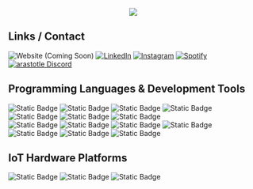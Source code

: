 <p align="center">
  <a href="https://git.io/typing-svg">
    <img src="https://readme-typing-svg.demolab.com?font=Chakra+Petch&size=35&duration=1300&pause=500&color=9575cd&center=true&vCenter=true&width=630&lines=Welcome+to+my+GitHub+profile.;GitHub+profilime+ho%C5%9F+geldiniz.;Willkommen+auf+meinem+GitHub-Profil.;Bienvenue+sur+mon+profil+GitHub." />
  </a>
</p>

## Links / Contact
![Website (Coming Soon)](https://img.shields.io/badge/Website%20(Coming%20Soon)-777777?style=for-the-badge&logoColor=white)
[![LinkedIn](https://img.shields.io/badge/LinkedIn-0A66C2?style=for-the-badge&logo=LinkedIn&logoColor=white)](https://www.linkedin.com/in/arastotle/)
[![Instagram](https://img.shields.io/badge/Instagram-E4405F?style=for-the-badge&logo=instagram&logoColor=ffffff)](https://www.instagram.com/arastotl/)
[![Spotify](https://img.shields.io/badge/Spotify-1DB954?style=for-the-badge&logo=Spotify&logoColor=white)](https://open.spotify.com/user/lv5hvvnco2ks5slsk5h3i0hu2?si=194e4c30f2ef45ff)
[![arastotle Discord](https://img.shields.io/badge/arastotle-5865F2?style=for-the-badge&logo=Discord&logoColor=ffffff)](https://discord.com/)

## Programming Languages & Development Tools
![Static Badge](https://img.shields.io/badge/HTML5-E34F26?style=for-the-badge&logo=HTML5&logoColor=ffffff)
![Static Badge](https://img.shields.io/badge/CSS3-1572B6?style=for-the-badge&logo=CSS3&logoColor=ffffff)
![Static Badge](https://img.shields.io/badge/Javascript-F7DF1E?style=for-the-badge&logo=Javascript&logoColor=000000)
![Static Badge](https://img.shields.io/badge/C-A8B9CC?style=for-the-badge&logo=C&logoColor=white)
![Static Badge](https://img.shields.io/badge/Python-4584b6?style=for-the-badge&logo=Python&logoColor=white)
![Static Badge](https://img.shields.io/badge/GNU%20Bash-4EAA25?style=for-the-badge&logo=GNU%20Bash&logoColor=white)
![Static Badge](https://img.shields.io/badge/SQLite-003B57?style=for-the-badge&logo=SQLite)<br>
![Static Badge](https://img.shields.io/badge/Bootstrap-7952B3?style=for-the-badge&logo=bootstrap&logoColor=ffffff)
![Static Badge](https://img.shields.io/badge/Flask-000000?style=for-the-badge&logo=flask&logoColor=ffffff)
![Static Badge](https://img.shields.io/badge/%20Visual%20Studio-23a9f2?style=for-the-badge&logoColor=white)
![Static Badge](https://img.shields.io/badge/Pycharm-000000?style=for-the-badge&logo=Pycharm&logoColor=white)
![Static Badge](https://img.shields.io/badge/git-F05032?style=for-the-badge&logo=git&logoColor=ffffff)
![Static Badge](https://img.shields.io/badge/GitHub-181717?style=for-the-badge&logo=GitHub&logoColor=white)
![Static Badge](https://img.shields.io/badge/%20Kali%20Linux-557C94?style=for-the-badge&logo=kalilinux&logoColor=ffffff)

## IoT Hardware Platforms
![Static Badge](https://img.shields.io/badge/Raspberry%20Pi-A22846?style=for-the-badge&logo=Raspberry%20Pi&logoColor=white)
![Static Badge](https://img.shields.io/badge/espressif-E7352C?style=for-the-badge&logo=Espressif&logoColor=white)
![Static Badge](https://img.shields.io/badge/Arduino-00878F?style=for-the-badge&logo=Arduino&logoColor=white)

<!--## GitHub Statistics
<img alt="my stats" align="left" width="47%" src="https://github-readme-stats.vercel.app/api?username=ge0de"/>
<img alt="top langs" align="left" width="47%" src="https://github-readme-stats.vercel.app/api/top-langs/?username=ge0de&layout=compact"/>-->
